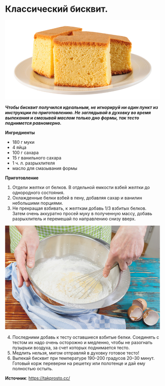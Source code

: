 # Классический бисквит.

![Классический бисквит](/images/Kulinar/Vypechka/testo-biskvit_01.jpg 'Классический бисквит')

_**Чтобы бисквит получился идеальным, не игнорируй ни один пункт из инструкции по приготовлению. Не заглядывай в духовку во время выпекания и смазывай маслом только дно формы, так тесто поднимется равномерно.**_

**Ингредиенты**

- 180 г муки
- 4 яйца
- 100 г сахара
- 15 г ванильного сахара
- 1 ч. л. разрыхлителя
- масло для смазывания формы

**Приготовление**

1. Отдели желтки от белков. В отдельной емкости взбей желтки до однородного состояния.
2. Охлажденные белки взбей в пену, добавляя сахар и ванилин небольшими порциями.
3. Не прекращая взбивать, к желткам добавь 1/3 взбитых белков. Затем очень аккуратно просей муку в полученную массу, добавь разрыхлитель и перемешай по направлению снизу вверх.

  ![Классический бисквит](/images/Kulinar/Vypechka/testo-biskvit_02.jpg 'Классический бисквит')

4. Последними добавь к тесту оставшиеся взбитые белки. Соединять с тестом их надо очень осторожно и медленно, чтобы не разогнать пузырьки воздуха, за счет которых поднимается тесто.
5. Медлить нельзя, мигом отправляй в духовку готовое тесто!
6. Выпекай бисквит при температуре 190–200 градусов 20–30 минут. Готовый корж переверни на решетку или полотенце и дай ему полностью остыть.

**Источник**: https://takprosto.cc/
